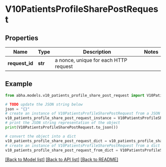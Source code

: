 # V10PatientsProfileSharePostRequest


## Properties

Name | Type | Description | Notes
------------ | ------------- | ------------- | -------------
**request_id** | **str** | a nonce, unique for each HTTP request | 

## Example

```python
from abha.models.v10_patients_profile_share_post_request import V10PatientsProfileSharePostRequest

# TODO update the JSON string below
json = "{}"
# create an instance of V10PatientsProfileSharePostRequest from a JSON string
v10_patients_profile_share_post_request_instance = V10PatientsProfileSharePostRequest.from_json(json)
# print the JSON string representation of the object
print(V10PatientsProfileSharePostRequest.to_json())

# convert the object into a dict
v10_patients_profile_share_post_request_dict = v10_patients_profile_share_post_request_instance.to_dict()
# create an instance of V10PatientsProfileSharePostRequest from a dict
v10_patients_profile_share_post_request_from_dict = V10PatientsProfileSharePostRequest.from_dict(v10_patients_profile_share_post_request_dict)
```
[[Back to Model list]](../README.md#documentation-for-models) [[Back to API list]](../README.md#documentation-for-api-endpoints) [[Back to README]](../README.md)


